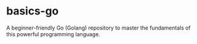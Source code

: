 # basics-go
A beginner-friendly Go (Golang) repository to master the fundamentals of this powerful programming language.
